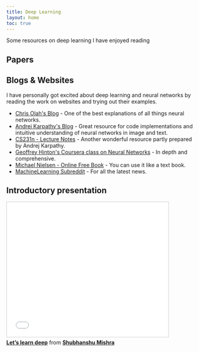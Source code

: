 ```yaml
---
title: Deep Learning
layout: home
toc: true
---
```


<p>Some resources on deep learning I have enjoyed reading</p>
<h2>Papers</h2>
<div id="bibtex_display"></div>
<h2>Blogs & Websites</h2>
<p>I have personally got excited about deep learning and neural networks by reading the work on websites and trying out their examples.</p>
<ul>
	<li><a href="http://colah.github.io">Chris Olah's Blog</a> - One of the best explanations of all things neural networks.</li>
	<li><a href="http://karpathy.github.io">Andrej Karpathy's Blog</a> - Great resource for code implementations and intuitive understanding of neural networks in image and text.</li>
	<li><a href="http://cs231n.github.io/">CS231n - Lecture Notes</a> - Another wonderful resource partly prepared by Andrej Karpathy.</li>
	<li><a href="http://coursera.org/course/neuralnets">Geoffrey Hinton's Coursera class on Neural Networks</a> - In depth and comprehensive.</li>
	<li><a href="http://neuralnetworksanddeeplearning.com">Michael Nielsen - Online Free Book</a> - You can use it like a text book.</li>
	<li><a href="http://reddit.com/r/MachineLearning/">MachineLearning Subreddit</a> - For all the latest news.</li>
</ul>
<h2>Introductory presentation</h2>
<div>
<iframe src="//www.slideshare.net/slideshow/embed_code/key/pxgoLAand9HVyx" width="425" height="355" frameborder="0" marginwidth="0" marginheight="0" scrolling="no" style="border:1px solid #CCC; border-width:1px; margin-bottom:5px; max-width: 100%;" allowfullscreen></iframe> 
<div style="margin-bottom:5px"><strong><a href="//www.slideshare.net/shubhanshu/lets-learn-deep" title="Let’s learn deep" target="_blank">Let’s learn deep</a></strong> from <strong><a href="//www.slideshare.net/shubhanshu" target="_blank">Shubhanshu Mishra</a></strong></div>
</div>
